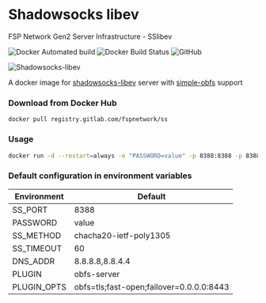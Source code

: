 # Shadowsocks libev

FSP Network Gen2 Server Infrastructure - SSlibev

![Docker Automated build](https://img.shields.io/docker/automated/fspnetwork/ss.svg?style=flat-square)
![Docker Build Status](https://img.shields.io/docker/build/fspnetwork/ss.svg?style=flat-square)
![GitHub](https://img.shields.io/github/license/fspnet/docker-sslibev.svg?style=flat-square)

![Shadowsocks-libev](https://img.shields.io/badge/ss--libev-3.2.4-blue.svg?style=flat-square)

A docker image for [shadowsocks-libev](https://github.com/shadowsocks/shadowsocks-libev) server with [simple-obfs](https://github.com/shadowsocks/simple-obfs) support

### Download from Docker Hub 

    docker pull registry.gitlab.com/fspnetwork/ss

### Usage
```sh
docker run -d --restart=always -e "PASSWORD=value" -p 8388:8388 -p 8388:8388/udp --name ssserver registry.gitlab.com/fspnetwork/ss
```

### Default configuration in environment variables
| Environment | Default |
| - | - |
| SS_PORT | 8388 |
| PASSWORD | value |
| SS_METHOD | chacha20-ietf-poly1305 |
| SS_TIMEOUT | 60 |
| DNS_ADDR | 8.8.8.8,8.8.4.4 |
| PLUGIN | obfs-server |
| PLUGIN_OPTS | obfs=tls;fast-open;failover=0.0.0.0:8443 |